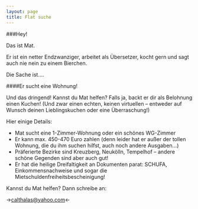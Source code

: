 ```yaml
---
layout: page
title: Flat suche
---
```


###Hey!Das ist Mat.Er ist ein netter Endzwanziger, arbeitet als Übersetzer, kocht gern und sagt auch nie nein zu einem Bierchen.Die Sache ist…. ####Er sucht eine Wohnung!Und das dringend! Kannst du Mat helfen? Falls ja, backt er dir als Belohnung einen Kuchen! (Und zwar einen echten, keinen virtuellen – entweder auf Wunsch deinen Lieblingskuchen oder eine Überraschung!)Hier einige Details:* Mat sucht eine 1-Zimmer-Wohnung oder ein schönes WG-Zimmer* Er kann max. 450-470 Euro zahlen (denn leider hat er außer der tollen Wohnung, die du ihm suchen hilfst, auch noch andere Ausgaben…)* Präferierte Bezirke sind Kreuzberg, Neukölln, Tempelhof – andere schöne Gegenden sind aber auch gut!* Er hat die heilige Dreifaltigkeit an Dokumenten parat: SCHUFA, Einkommensnachweise und sogar die Mietschuldenfreiheitsbescheinigung!Kannst du Mat helfen? Dann schreibe an:-><calthalas@yahoo.com><-